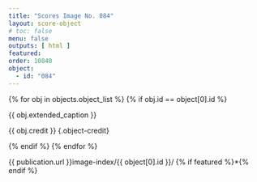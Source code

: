 ```yaml
---
title: "Scores Image No. 084"
layout: score-object
# toc: false
menu: false
outputs: [ html ]
featured: 
order: 10840
object:
  - id: "084"
---
```


{% for obj in objects.object_list %}
{% if obj.id == object[0].id %}

{{ obj.extended_caption }}

{{ obj.credit }} {.object-credit}

{% endif %}
{% endfor %}

<div class="object-credit object-url is-print-only">

{{ publication.url }}image-index/{{ object[0].id }}/ {% if featured %}*{% endif %}

</div>

